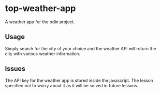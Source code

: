 # top-weather-app

A weather app for the odin project.

## Usage

Simply search for the city of your choice and the weather API will return the city with various weather information.

## Issues

The API key for the weather app is stored inside the javascript. The lesson specified not to worry about it as it will be solved in future lessons.
